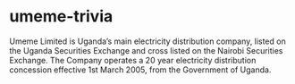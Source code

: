 # umeme-trivia
Umeme Limited is Uganda’s main electricity distribution company, listed on the Uganda Securities Exchange and cross listed on the Nairobi Securities Exchange. The Company operates a 20 year electricity distribution concession effective 1st March 2005, from the Government of Uganda.
